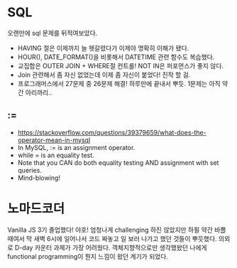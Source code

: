 # SQL
오랜만에 sql 문제를 뒤적여보았다.
 - HAVING 절은 이제까지 늘 헷갈렸다가 이제야 명확히 이해가 됐다.
 - HOUR(), DATE_FORMAT()을 비롯해서 DATETIME 관련 함수도 복습했다.
 - 교집합은 OUTER JOIN + WHERE절 컨트롤! NOT IN은 퍼포먼스가 좋지 않다.
 - Join 관련해서 좀 자신 없었는데 이제 좀 자신이 붙었다! 진작 할 걸.
 - 프로그래머스에서 27문제 중 26문제 해결! 하루만에 끝내서 뿌듯. 1문제는 아직 약간 아리까리..

 ## :=
 - https://stackoverflow.com/questions/39379659/what-does-the-operator-mean-in-mysql
 - In MySQL, := is an assignment operator.
 - while = is an equality test.
 - Note that you CAN do both equality testing AND assignment with set queries.
 - Mind-blowing!

# 노마드코더
Vanilla JS 3기 졸업했다! 야호! 엄청나게 challenging 하진 않았지만 하필 약간 바쁠 때여서 막 새벽 6시에 일어나서 코드 짜놓고 일 보러 나가고 했던 것들이 뿌듯했다. 의외로 D-day 카운터 과제가 가장 어려웠다. 객체지향적으로만 생각했왔던 나에게 functional programming이 뭔지 느낌이 왔던 계기가 되었다.
